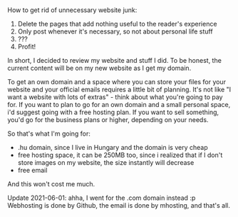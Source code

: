 <!--:date="2021-04-21"-->
<!--:title="The website saga continues (How to get rid of a lot of junk)"-->
<!--:description="This article is useful for those who may want to open from personal website to professional one"-->
<!--:mdiocre-template = "../_templates/blog.html"-->

# <!--:title-->

### <!--:date-->

How to get rid of unnecessary website junk:

1. Delete the pages that add nothing useful to the reader's experience
2. Only post whenever it's necessary, so not about personal life stuff
3. ???
4. Profit!

In short, I decided to review my website and stuff I did. To be honest, the current content will be on my new website as I get my domain.

To get an own domain and a space where you can store your files for your website and your official emails requires a little bit of planning. It's not like "I want a website with lots of extras" - think about what you're going to pay for. If you want to plan to go for an own domain and a small personal space, i'd suggest going with a free hosting plan. If you want to sell something, you'd go for the business plans or higher, depending on your needs.

So that's what I'm going for:

- .hu domain, since I live in Hungary and the domain is very cheap
- free hosting space, it can be 250MB too, since i realized that if I don't store images on my website, the size instantly will decrease
- free email

And this won't cost me much.

Update 2021-06-01: ahha, I went for the .com domain instead :p Webhosting is done by Github, the email is done by mhosting, and that's all.
